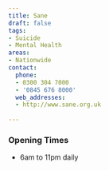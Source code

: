 ```yaml
---
title: Sane
draft: false
tags:
- Suicide
- Mental Health
areas:
- Nationwide
contact:
  phone:
  - 0300 304 7000
  - '0845 676 8000'
  web_addresses:
  - http://www.sane.org.uk
  
---
```


### Opening Times
* 6am to 11pm daily
